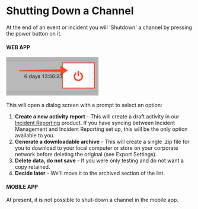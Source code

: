 # Shutting Down a Channel

At the end of an event or incident you will 'Shutdown' a channel by pressing the power button on it.

#### WEB APP

![](../../.gitbook/assets/shutting-down-a-channel.png)

This will open a dialog screen with a prompt to select an option:

1. **Create a new activity report** - This will create a draft activity in our [Incident Reporting](../../incident-reporting/getting-started.md) product. If you have syncing between Incident Management and Incident Reporting set up, this will be the only option available to you. 
2. **Generate a downloadable archive** - This will create a single .zip file for you to download to your local computer or store on your corporate network before deleting the original \(see Export Settings\).
3. **Delete data, do not save** - If you were only testing and do not want a copy retained.
4. **Decide later** - We'll move it to the archived section of the list. 

#### MOBILE APP

At present, it is not possible to shut-down a channel in the mobile app.  
  


